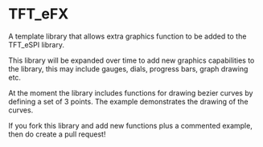 # TFT_eFX

A template library that allows extra graphics function to be added to the TFT_eSPI library.

This library will be expanded over time to add new graphics capabilities to the library, this may include gauges, dials, progress bars, graph drawing etc.

At the moment the library includes functions for drawing bezier curves by defining a set of 3 points. The example demonstrates the drawing of the curves.

If you fork this library and add new functions plus a commented example, then do create a pull request!
